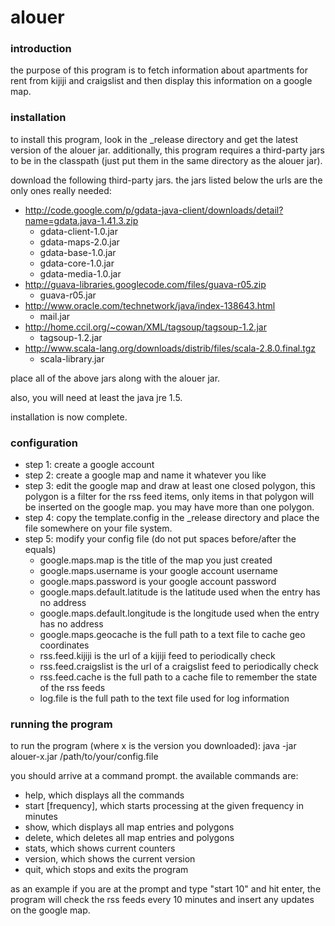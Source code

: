 alouer
======

### introduction

the purpose of this program is to fetch information about apartments
for rent from kijiji and craigslist and then display this information
on a google map.

### installation

to install this program, look in the _release directory and get the
latest version of the alouer jar. additionally, this program requires
a third-party jars to be in the classpath (just put them in the same
directory as the alouer jar). 

download the following third-party jars. the jars listed below the 
urls are the only ones really needed:

 * http://code.google.com/p/gdata-java-client/downloads/detail?name=gdata.java-1.41.3.zip
   * gdata-client-1.0.jar
   * gdata-maps-2.0.jar
   * gdata-base-1.0.jar
   * gdata-core-1.0.jar
   * gdata-media-1.0.jar
 * http://guava-libraries.googlecode.com/files/guava-r05.zip
   * guava-r05.jar
 * http://www.oracle.com/technetwork/java/index-138643.html
   * mail.jar
 * http://home.ccil.org/~cowan/XML/tagsoup/tagsoup-1.2.jar
   * tagsoup-1.2.jar
 * http://www.scala-lang.org/downloads/distrib/files/scala-2.8.0.final.tgz
   * scala-library.jar

place all of the above jars along with the alouer jar.

also, you will need at least the java jre 1.5.

installation is now complete.

### configuration

 * step 1: create a google account
 * step 2: create a google map and name it whatever you like
 * step 3: edit the google map and draw at least one closed polygon, this
     polygon is a filter for the rss feed items, only items in that
     polygon will be inserted on the google map. you may have more than
     one polygon.
 * step 4: copy the template.config in the _release directory and
     place the file somewhere on your file system.
 * step 5: modify your config file (do not put spaces before/after the equals)
   * google.maps.map is the title of the map you just created
   * google.maps.username is your google account username
   * google.maps.password is your google account password
   * google.maps.default.latitude is the latitude used when the entry has no address
   * google.maps.default.longitude is the longitude used when the entry has no address
   * google.maps.geocache is the full path to a text file to cache geo coordinates
   * rss.feed.kijiji is the url of a kijiji feed to periodically check
   * rss.feed.craigslist is the url of a craigslist feed to periodically check
   * rss.feed.cache is the full path to a cache file to remember the state of the rss feeds
   * log.file is the full path to the text file used for log information

### running the program

to run the program (where x is the version you downloaded):
  java -jar alouer-x.jar /path/to/your/config.file

you should arrive at a command prompt. the available commands are:

 * help, which displays all the commands
 * start [frequency], which starts processing at the given frequency in minutes
 * show, which displays all map entries and polygons
 * delete, which deletes all map entries and polygons
 * stats, which shows current counters
 * version, which shows the current version
 * quit, which stops and exits the program

as an example if you are at the prompt and type "start 10" and hit enter, the
program will check the rss feeds every 10 minutes and insert any updates on
the google map.
